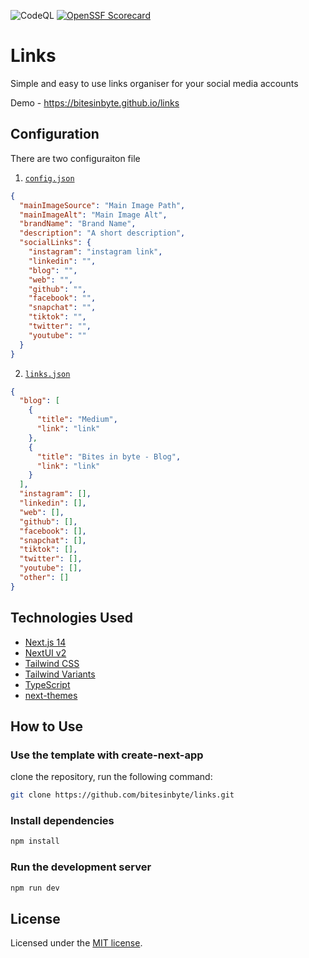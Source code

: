 ![CodeQL](https://github.com/bitesinbyte/links/actions/workflows/codeql.yml/badge.svg?branch=main)
[![OpenSSF Scorecard](https://api.securityscorecards.dev/projects/github.com/bitesinbyte/links/badge)](https://securityscorecards.dev/viewer/?uri=github.com/bitesinbyte/links)

# Links

Simple and easy to use links organiser for your social media accounts

Demo - https://bitesinbyte.github.io/links

## Configuration

There are two configuraiton file

1. [`config.json`](https://github.com/bitesinbyte/links/blob/main/data/config.json)

```json
{
  "mainImageSource": "Main Image Path",
  "mainImageAlt": "Main Image Alt",
  "brandName": "Brand Name",
  "description": "A short description",
  "socialLinks": {
    "instagram": "instagram link",
    "linkedin": "",
    "blog": "",
    "web": "",
    "github": "",
    "facebook": "",
    "snapchat": "",
    "tiktok": "",
    "twitter": "",
    "youtube": ""
  }
}
```

2. [`links.json`](https://github.com/bitesinbyte/links/blob/main/data/links.json)

```json
{
  "blog": [
    {
      "title": "Medium",
      "link": "link"
    },
    {
      "title": "Bites in byte - Blog",
      "link": "link"
    }
  ],
  "instagram": [],
  "linkedin": [],
  "web": [],
  "github": [],
  "facebook": [],
  "snapchat": [],
  "tiktok": [],
  "twitter": [],
  "youtube": [],
  "other": []
}
```

## Technologies Used

- [Next.js 14](https://nextjs.org/docs/getting-started)
- [NextUI v2](https://nextui.org/)
- [Tailwind CSS](https://tailwindcss.com/)
- [Tailwind Variants](https://tailwind-variants.org)
- [TypeScript](https://www.typescriptlang.org/)
- [next-themes](https://github.com/pacocoursey/next-themes)

## How to Use

### Use the template with create-next-app

clone the repository, run the following command:

```bash
git clone https://github.com/bitesinbyte/links.git
```

### Install dependencies

```bash
npm install
```

### Run the development server

```bash
npm run dev
```

## License

Licensed under the [MIT license](https://github.com/bitesinbyte/links/blob/main/LICENSE).
